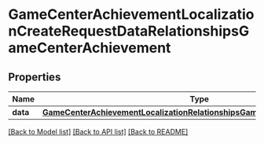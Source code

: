 # GameCenterAchievementLocalizationCreateRequestDataRelationshipsGameCenterAchievement

## Properties
Name | Type | Description | Notes
------------ | ------------- | ------------- | -------------
**data** | [**GameCenterAchievementLocalizationRelationshipsGameCenterAchievementData**](GameCenterAchievementLocalizationRelationshipsGameCenterAchievementData.md) |  | 

[[Back to Model list]](../README.md#documentation-for-models) [[Back to API list]](../README.md#documentation-for-api-endpoints) [[Back to README]](../README.md)


